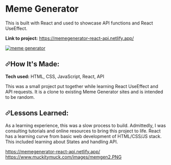 # Meme Generator 
This is built with React and used to showcase API functions and React UseEffect.

<p data-sourcepos="4:1-4:66" dir="auto"><strong>Link to project:</strong> <a href="http://recruiters-love-seeing-live-demos.com/" rel="nofollow">https://memegenerator-react-api.netlify.app/</a></p>
<p data-sourcepos="6:1-6:42" dir="auto"><a target="_blank" rel="noopener noreferrer" href="https://memegenerator-react-api.netlify.app/"><img src="https://www.muckitymuck.com/images/memgen2.PNG" alt="meme generator" data-canonical-src="https://www.muckitymuck.com/images/memgen2.PNG" style="max-width: 100%;"></a></p>
<h2 data-sourcepos="8:1-8:17" dir="auto"><a id="user-content-how-its-made" class="anchor" aria-hidden="true" href="#how-its-made"><svg class="octicon octicon-link" viewBox="0 0 16 16" version="1.1" width="16" height="16" aria-hidden="true"><path fill-rule="evenodd" d="M7.775 3.275a.75.75 0 001.06 1.06l1.25-1.25a2 2 0 112.83 2.83l-2.5 2.5a2 2 0 01-2.83 0 .75.75 0 00-1.06 1.06 3.5 3.5 0 004.95 0l2.5-2.5a3.5 3.5 0 00-4.95-4.95l-1.25 1.25zm-4.69 9.64a2 2 0 010-2.83l2.5-2.5a2 2 0 012.83 0 .75.75 0 001.06-1.06 3.5 3.5 0 00-4.95 0l-2.5 2.5a3.5 3.5 0 004.95 4.95l1.25-1.25a.75.75 0 00-1.06-1.06l-1.25 1.25a2 2 0 01-2.83 0z"></path></svg></a>How It's Made:</h2>
<p data-sourcepos="10:1-10:57" dir="auto"><strong>Tech used:</strong> HTML, CSS, JavaScript, React, API</p>
<p data-sourcepos="12:1-12:358" dir="auto">This was a small project put together while learning React UseEffect and API requests. It is a clone to existing Meme Generator sites and is intended to be random.</p>
<h2 data-sourcepos="19:1-19:19" dir="auto"><a id="user-content-lessons-learned" class="anchor" aria-hidden="true" href="#lessons-learned"><svg class="octicon octicon-link" viewBox="0 0 16 16" version="1.1" width="16" height="16" aria-hidden="true"><path fill-rule="evenodd" d="M7.775 3.275a.75.75 0 001.06 1.06l1.25-1.25a2 2 0 112.83 2.83l-2.5 2.5a2 2 0 01-2.83 0 .75.75 0 00-1.06 1.06 3.5 3.5 0 004.95 0l2.5-2.5a3.5 3.5 0 00-4.95-4.95l-1.25 1.25zm-4.69 9.64a2 2 0 010-2.83l2.5-2.5a2 2 0 012.83 0 .75.75 0 001.06-1.06 3.5 3.5 0 00-4.95 0l-2.5 2.5a3.5 3.5 0 004.95 4.95l1.25-1.25a.75.75 0 00-1.06-1.06l-1.25 1.25a2 2 0 01-2.83 0z"></path></svg></a>Lessons Learned:</h2>
<p data-sourcepos="21:1-21:333" dir="auto">As a learning experience, this was a slow process to build.  Admittedly, I was consulting tutorials and online resources to bring this project to life.  React has a learning curve from basic web development of HTML/CSS/JS stack.  This included learning about States and handling API.</p>





https://memegenerator-react-api.netlify.app/
https://www.muckitymuck.com/images/memgen2.PNG
